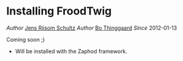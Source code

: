 Installing FroodTwig
=================

*Author* [Jens Riisom Schultz](mailto:jers@fynskemedier.dk)
*Author* [Bo Thinggaard](mailto:akimsko@tnactas.dk)
*Since*  2012-01-13

Coming soon ;)

  * Will be installed with the Zaphod framework.

